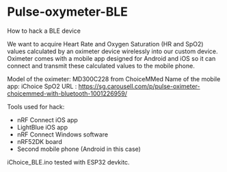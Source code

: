 # Pulse-oxymeter-BLE
How to hack a BLE device

We want to acquire Heart Rate and Oxygen Saturation (HR and SpO2) values
calculated by an oximeter device wirelessly into our custom device. Oximeter comes with a
mobile app designed for Android and iOS so it can connect and transmit these calculated
values to the mobile phone.

Model of the oximeter: MD300C228 from ChoiceMMed
Name of the mobile app: iChoice SpO2
URL : https://sg.carousell.com/p/pulse-oximeter-choicemmed-with-bluetooth-1001226959/

Tools used for hack:
- nRF Connect iOS app
- LightBlue iOS app
- nRF Connect Windows software
- nRF52DK board
- Second mobile phone (Android in this case)

iChoice_BLE.ino tested with ESP32 devkitc.
